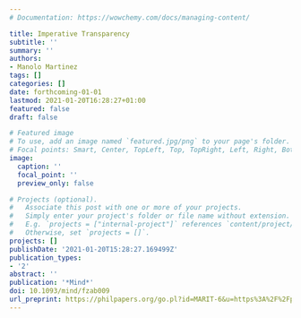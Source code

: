 ```yaml
---
# Documentation: https://wowchemy.com/docs/managing-content/

title: Imperative Transparency
subtitle: ''
summary: ''
authors:
- Manolo Martinez
tags: []
categories: []
date: forthcoming-01-01
lastmod: 2021-01-20T16:28:27+01:00
featured: false
draft: false

# Featured image
# To use, add an image named `featured.jpg/png` to your page's folder.
# Focal points: Smart, Center, TopLeft, Top, TopRight, Left, Right, BottomLeft, Bottom, BottomRight.
image:
  caption: ''
  focal_point: ''
  preview_only: false

# Projects (optional).
#   Associate this post with one or more of your projects.
#   Simply enter your project's folder or file name without extension.
#   E.g. `projects = ["internal-project"]` references `content/project/deep-learning/index.md`.
#   Otherwise, set `projects = []`.
projects: []
publishDate: '2021-01-20T15:28:27.169499Z'
publication_types:
- '2'
abstract: ''
publication: '*Mind*'
doi: 10.1093/mind/fzab009
url_preprint: https://philpapers.org/go.pl?id=MARIT-6&u=https%3A%2F%2Fphilpapers.org%2Farchive%2FMARIT-6.pdf
---
```

